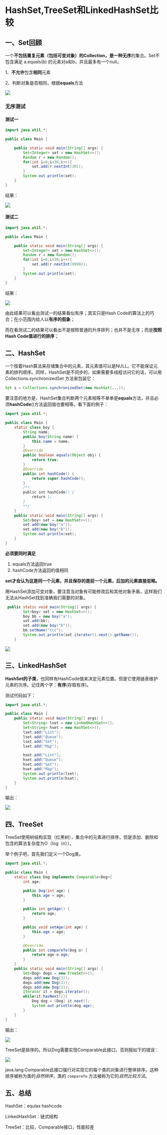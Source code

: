 # HashSet,TreeSet和LinkedHashSet比较

## 一、Set回顾

一个**不包括重复元素（包括可变对象）**的Collection，是一种**无序**的集合。Set不包含满足 a.equals(b) 的元素对a和b，并且最多有一个null。

1、**不允许**包含**相同**元素

2、判断对象是否相同，根据**equals**方法

![](./img/java-collection-hierarchy.jpg)

### 无序测试

#### 测试一

```java
import java.util.*;

public class Main {

    public static void main(String[] args) {
        Set<Integer> set = new HashSet<>();
        Random r = new Random();
        for(int i=0;i<30;i++){
            set.add(r.nextInt(30));
        }
        System.out.println(set);
    }
}

```

结果：

![](./img/test1.PNG)

#### 测试二

```java
import java.util.*;

public class Main {

    public static void main(String[] args) {
        Set<Integer> set = new HashSet<>();
        Random r = new Random();
        for(int i=0;i<30;i++){
            set.add(r.nextInt(9999));
        }
        System.out.println(set);
    }
}

```

结果：

![](./img/test2.PNG)

由此结果可以看出测试一的结果看似有序；其实只是Hash Code的算法上的巧合；在小范围内给人以**有序的假象**；

而在看测试二的结果可以看出不是按照普通的升序排列；也并不是无序；而是**按照Hash Code值进行的排序**；

## 二、HashSet

一个按着Hash算法来存储集合中的元素，其元素值可以是NULL。它不能保证元素的排列顺序。同样，HashSet是不同步的，如果需要多线程访问它的话，可以用 Collections.synchronizedSet 方法来包装它：

```java
Set s = Collections.synchronizedSet(new HashSet(...));
```

要注意的地方是，HashSet集合判断两个元素相等不单单是**equals**方法，并且必须**hashCode**()方法返回值也要相等。看下面的例子：

```java
import java.util.*;

public class Main {
    static class boy {
        String name;
        public boy(String name) {
            this.name = name;
        }
        @Override
        public boolean equals(Object obj) {
            return true;
        }
        @Override
        public int hashCode() {
            return super.hashCode();
        }
        /**
        public int hashCode() {
            return 1;
        }
        **/
    }
    public static void main(String[] args) {
        Set<boy> set = new HashSet<>();
        set.add(new boy("a"));
        set.add(new boy("b"));
        System.out.println(set);
    }
}

```

**必须要同时满足**

1. equals方法返回true
2. hashCode方法返回的值相同

**set才会认为这是同一个元素，并且保存的是前一个元素，后加的元素直接忽略。**

用HashSet添加可变对象，要注意当对象有可能修改后和其他对象矛盾，这样我们无法从HashSet找到准确我们需要的对象。

```java
 public static void main(String[] args) {
        Set<boy> set = new HashSet<>();
        boy bb = new boy("a");
        set.add(bb);
        set.add(new boy("b"));
        bb.setName("ccc");
        System.out.println(set.iterator().next().getName());
    }
```

![](./img/hashset.PNG)

## 三、LinkedHashSet

**HashSet的子类**，也同样有HashCode值来决定元素位置。但是它使用链表维护元素的次序。记住两个字：**有序**(存取有序)。

测试代码如下：

```java
import java.util.*;

public class Main {
    public static void main(String[] args) {
        Set<String> lset = new LinkedHashSet<>();
        Set<String> hset = new HashSet<>();
        lset.add("List");
        lset.add("Queue");
        lset.add("Set");
        lset.add("Map");

        hset.add("List");
        hset.add("Queue");
        hset.add("Set");
        hset.add("Map");
        System.out.println(lset);
        System.out.println(hset);
    }
}

```

输出：

![](./img/hashset_linkedhashset.PNG)

## 四、TreeSet

TreeSet使用树结构实现（红黑树），集合中的元素进行排序，但是添加、删除和包含的算法复杂度为O（log（n））。

举个例子吧，首先我们定义一个Dog类。

```java
import java.util.*;

public class Main {
    static class Dog implements Comparable<Dog>{
        int age;

        public Dog(int age) {
            this.age = age;
        }

        public int getAge() {
            return age;
        }

        public void setAge(int age) {
            this.age = age;
        }

        @Override
        public int compareTo(Dog o) {
            return age-o.age;
        }
    }
    public static void main(String[] args) {
        Set<Dog> dogs = new TreeSet<>();
        dogs.add(new Dog(3));
        dogs.add(new Dog(1));
        dogs.add(new Dog(2));
        Iterator it = dogs.iterator();
        while(it.hasNext()){
            Dog dog = (Dog) it.next();
            System.out.println(dog.age);
        }
    }
}

```

输出：

![](./img/treeset_dog.PNG)

TreeSet是排序的。所以Dog需要实现Comparable此接口，否则报如下的错误：

![](./img/treeset_error.PNG)

java.lang.Comparable此接口强行对实现它的每个类的对象进行整体排序。这种排序被称为类的*自然排序*，类的 `compareTo` 方法被称为它的*自然比较方法*。

## 五、总结

HashSet：equlas hashcode

LinkedHashSet：链式结构

TreeSet：比较，Comparable接口，性能较差